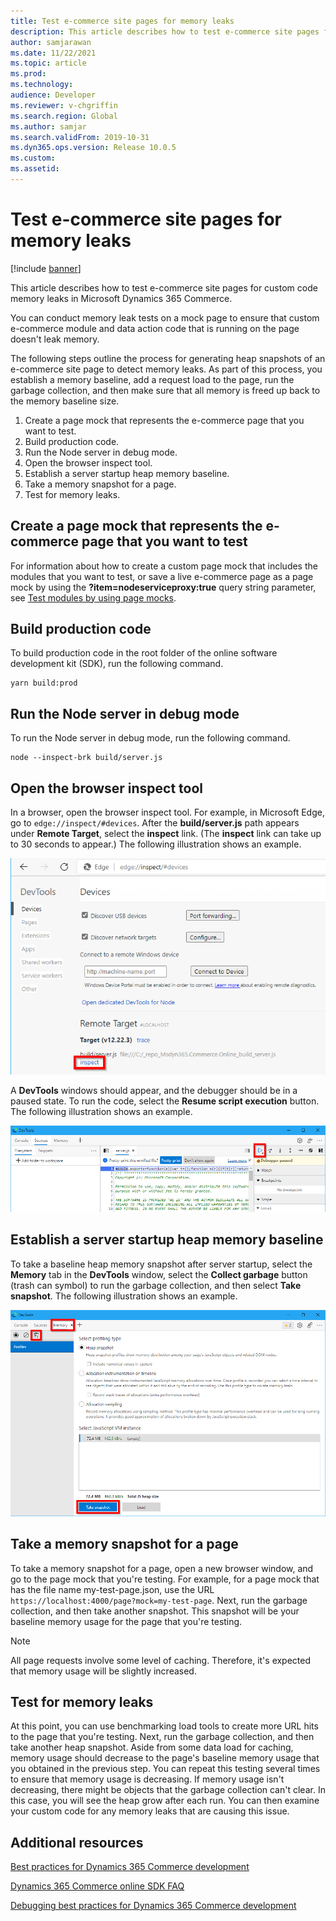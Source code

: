 ```yaml
---
title: Test e-commerce site pages for memory leaks
description: This article describes how to test e-commerce site pages for custom code memory leaks in Microsoft Dynamics 365 Commerce.
author: samjarawan
ms.date: 11/22/2021
ms.topic: article
ms.prod: 
ms.technology: 
audience: Developer
ms.reviewer: v-chgriffin
ms.search.region: Global
ms.author: samjar
ms.search.validFrom: 2019-10-31
ms.dyn365.ops.version: Release 10.0.5
ms.custom: 
ms.assetid: 
---
```

# Test e-commerce site pages for memory leaks

[!include [banner](../includes/banner.md)]

This article describes how to test e-commerce site pages for custom code memory leaks in Microsoft Dynamics 365 Commerce.

You can conduct memory leak tests on a mock page to ensure that custom e-commerce module and data action code that is running on the page doesn't leak memory.

The following steps outline the process for generating heap snapshots of an e-commerce site page to detect memory leaks. As part of this process, you establish a memory baseline, add a request load to the page, run the garbage collection, and then make sure that all memory is freed up back to the memory baseline size.

1. Create a page mock that represents the e-commerce page that you want to test.
1. Build production code.
1. Run the Node server in debug mode.
1. Open the browser inspect tool.
1. Establish a server startup heap memory baseline.
1. Take a memory snapshot for a page.
1. Test for memory leaks.

## Create a page mock that represents the e-commerce page that you want to test

For information about how to create a custom page mock that includes the modules that you want to test, or save a live e-commerce page as a page mock by using the **?item=nodeserviceproxy:true** query string parameter, see [Test modules by using page mocks](test-page-mock.md).

## Build production code

To build production code in the root folder of the online software development kit (SDK), run the following command.

```Console
yarn build:prod
```

## Run the Node server in debug mode

To run the Node server in debug mode, run the following command.

```Console
node --inspect-brk build/server.js
```

## Open the browser inspect tool

In a browser, open the browser inspect tool. For example, in Microsoft Edge, go to `edge://inspect/#devices`. After the **build/server.js** path appears under **Remote Target**, select the **inspect** link. (The **inspect** link can take up to 30 seconds to appear.) The following illustration shows an example.

![Inspect link in the browser inspect tool.](media/memory-leak-1.png)

A **DevTools** windows should appear, and the debugger should be in a paused state. To run the code, select the **Resume script execution** button. The following illustration shows an example.

![Resume script execution button in the DevTools window.](media/memory-leak-2.png)

## Establish a server startup heap memory baseline

To take a baseline heap memory snapshot after server startup, select the **Memory** tab in the **DevTools** window, select the **Collect garbage** button (trash can symbol) to run the garbage collection, and then select **Take snapshot**. The following illustration shows an example.

![Collect garbage and Take snapshot buttons on the Memory tab in the DevTools window.](media/memory-leak-3.png)

## Take a memory snapshot for a page

To take a memory snapshot for a page, open a new browser window, and go to the page mock that you're testing. For example, for a page mock that has the file name my-test-page.json, use the URL `https://localhost:4000/page?mock=my-test-page`. Next, run the garbage collection, and then take another snapshot. This snapshot will be your baseline memory usage for the page that you're testing.

> [!NOTE]
> All page requests involve some level of caching. Therefore, it's expected that memory usage will be slightly increased.

## Test for memory leaks

At this point, you can use benchmarking load tools to create more URL hits to the page that you're testing. Next, run the garbage collection, and then take another heap snapshot. Aside from some data load for caching, memory usage should decrease to the page's baseline memory usage that you obtained in the previous step. You can repeat this testing several times to ensure that memory usage is decreasing. If memory usage isn't decreasing, there might be objects that the garbage collection can't clear. In this case, you will see the heap grow after each run. You can then examine your custom code for any memory leaks that are causing this issue.

## Additional resources

[Best practices for Dynamics 365 Commerce development](best-practices-dev.md)

[Dynamics 365 Commerce online SDK FAQ](sdk-faq.md)

[Debugging best practices for Dynamics 365 Commerce development](debugging-best-practices.md)
